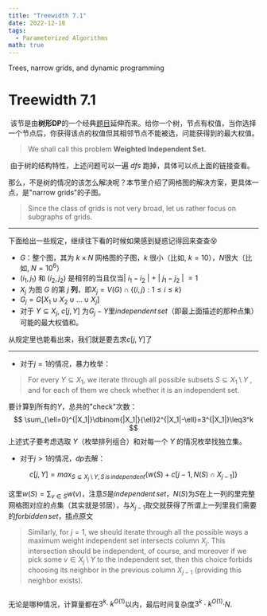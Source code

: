 ```yaml
---
title: "Treewidth 7.1"
date: 2022-12-18
tags:
  - Parameterized Algorithms
math: true
---
```


Trees, narrow grids, and dynamic programming

<!-- more -->

# Treewidth 7.1

​	该节是由**树形DP**的一个经典[题目](https://oi-wiki.org/dp/tree/)延伸而来。给你一个树，节点有权值，当你选择一个节点后，你获得该点的权值但其相邻节点不能被选，问能获得到的最大权值。

> We shall call this problem **Weighted Independent Set.**

​	由于树的结构特性，上述问题可以一遍 $dfs$ 跑掉，具体可以点上面的链接查看。

​	那么，不是树的情况的该怎么解决呢？本节里介绍了网格图的解决方案，更具体一点，是"narrow grids"的子图。

> Since the class of grids is not very broad, let us rather focus on subgraphs of grids.

***

下面给出一些规定，继续往下看的时候如果感到疑惑记得回来查查😵

* $G$：整个图，其为 $k\times N$ 网格图的子图，$k$ 很小（比如, $k=10$），$N$很大（比如, $N=10^{6}$）
* $(i_1, j_1)$ 和 $(i_2, j_2)$ 是相邻的当且仅当$\vert$ $i_1-i_2$ $\vert$ $+$ $\vert$ $j_1-j_2$ $\vert$ $=1$
* $X_j$ 为图 $G$ 的第 $j$ **列**，即$X_j=V(G) \cap \lbrace (i,j):1\leq{i}\leq{k}\rbrace$
* $G_j=G[X_1\cup X_2 \cup ... \cup X_j]$
* 对于 $Y\subseteq X_j$, $c[j,Y]$ 为$G_j-Y$里$independent\,set$（即最上面描述的那种点集）可能的最大权值和。 

从规定里也能看出来，我们就是要去求$c[j,Y]$了

***

* 对于$j=1$的情况，暴力枚举：

> For every $Y \subseteq X_1$, we iterate through all possible subsets $S\subseteq X_1 \setminus Y$ , and for each of them we check whether it is an independent set.

要计算到所有的$Y$，总共的"check"次数：
$$
\sum_{\ell=0}^{|X_1|}\dbinom{|X_1|}{\ell}2^{|X_1|-\ell}=3^{|X_1|}\leq3^k
$$
上述式子要考虑选取 $Y$（枚举排列组合）和对每一个 $Y$ 的情况枚举找独立集。

* 对于$j\gt {1}$的情况，$dp$去解：

$$
c[j,Y]={max}_{S\subseteq X_j \setminus Y,S\,is\, independent} \lbrace w(S)+c[j-1,N(S)\cap X_{j-1}]\rbrace
$$

这里$w(S)=\sum_{v\in S}w(v)$，注意$S$是$independent\, set$，$N(S)$为$S$在上一列的里完整网格图对应的点集（其实就是邻居），与$X_{j-1}$取交就获得了所谓上一列里我们需要的$forbidden\, set$，插点原文

> Similarly, for $j = 1$, we should iterate through all the possible ways a maximum weight independent set intersects column $X_j$. This intersection should be independent, of course, and moreover if we pick some $v\in X_j \setminus Y$  to the independent set, then this choice forbids choosing its neighbor in the previous column $X_{j-1}$ (providing this neighbor exists).

 <img :src="$withBase('/treewidth.png')">  

无论是哪种情况，计算量都在$3^k$· $k^{O(1)}$以内，最后时间复杂度$3^k$ · $k^{O(1)}$·$N$.

